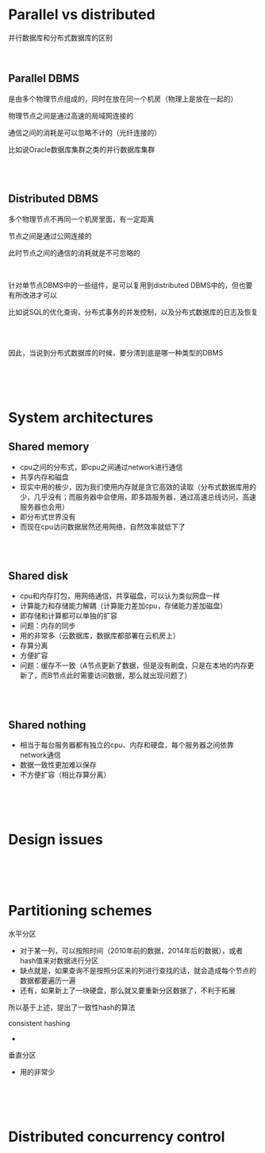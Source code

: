 # Parallel vs distributed

并行数据库和分布式数据库的区别

<br/>

## Parallel DBMS

是由多个物理节点组成的，同时在放在同一个机房（物理上是放在一起的）

物理节点之间是通过高速的局域网连接的

通信之间的消耗是可以忽略不计的（光纤连接的）

比如说Oracle数据库集群之类的并行数据库集群

<br/>

<br/>

## Distributed DBMS

多个物理节点不再同一个机房里面，有一定距离

节点之间是通过公网连接的

此时节点之间的通信的消耗就是不可忽略的

<br/>

针对单节点DBMS中的一些组件，是可以复用到distributed DBMS中的，但也要有所改进才可以

比如说SQL的优化查询，分布式事务的并发控制，以及分布式数据库的日志及恢复

<br/>

<br/>

因此，当说到分布式数据库的时候，要分清到底是哪一种类型的DBMS

<br/>

<br/>

<br/>

# System architectures

## Shared memory

- cpu之间的分布式，即cpu之间通过network进行通信
- 共享内存和磁盘
- 现实中用的极少，因为我们使用内存就是贪它高效的读取（分布式数据库用的少，几乎没有；而服务器中会使用，即多路服务器，通过高速总线访问，高速服务器也会用）
- 即分布式世界没有
- 而现在cpu访问数据居然还用网络，自然效率就低下了

<br/>

<br/>

## Shared disk

- cpu和内存打包，用网络通信，共享磁盘，可以认为类似网盘一样
- 计算能力和存储能力解耦（计算能力差加cpu，存储能力差加磁盘）
- 即存储和计算都可以单独的扩容
- 问题：内存的同步
- 用的非常多（云数据库，数据库都部署在云机房上）
- 存算分离
- 方便扩容
- 问题：缓存不一致（A节点更新了数据，但是没有刷盘，只是在本地的内存更新了，而B节点此时需要访问数据，那么就出现问题了）

<br/>

<br/>

## Shared nothing

- 相当于每台服务器都有独立的cpu、内存和硬盘，每个服务器之间依靠network通信
- 数据一致性更加难以保存
- 不方便扩容（相比存算分离）

<br/>

<br/>

<br/>

# Design issues

<br/>

<br/>

<br/>

# Partitioning schemes

水平分区

- 对于某一列，可以按照时间（2010年前的数据，2014年后的数据），或者hash值来对数据进行分区
- 缺点就是，如果查询不是按照分区来的列进行查找的话，就会造成每个节点的数据都要遍历一遍
- 还有，如果新上了一块硬盘，那么就又要重新分区数据了，不利于拓展



所以基于上述，提出了一致性hash的算法

consistent hashing

- 



垂直分区

- 用的非常少

<br/>

<br/>

<br/>

# Distributed concurrency control 